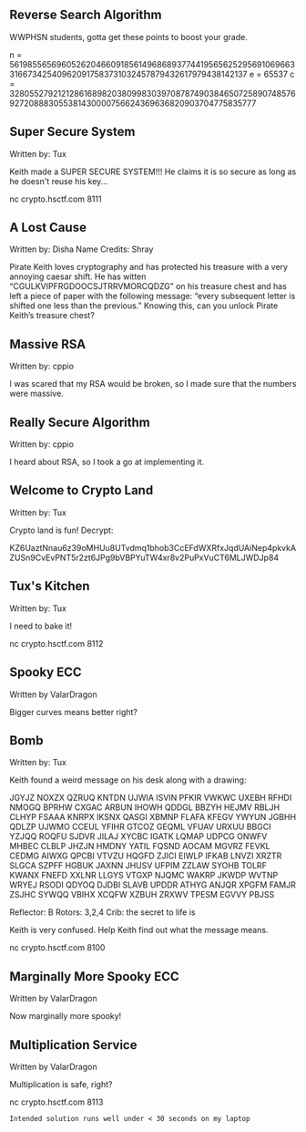 ## Reverse Search Algorithm
WWPHSN students, gotta get these points to boost your grade.

n = 561985565696052620466091856149686893774419565625295691069663316673425409620917583731032457879432617979438142137
e = 65537
c = 328055279212128616898203809983039708787490384650725890748576927208883055381430000756624369636820903704775835777

## Super Secure System
Written by: Tux

Keith made a SUPER SECURE SYSTEM!!! He claims it is so secure as long as he doesn't reuse his key...

nc crypto.hsctf.com 8111


## A Lost Cause
Written by: Disha Name Credits: Shray

Pirate Keith loves cryptography and has protected his treasure with a very annoying caesar shift. He has witten “CGULKVIPFRGDOOCSJTRRVMORCQDZG” on his treasure chest and has left a piece of paper with the following message: “every subsequent letter is shifted one less than the previous.” Knowing this, can you unlock Pirate Keith’s treasure chest?


## Massive RSA
Written by: cppio

I was scared that my RSA would be broken, so I made sure that the numbers were massive.


## Really Secure Algorithm
Written by: cppio

I heard about RSA, so I took a go at implementing it.


## Welcome to Crypto Land
Written by: Tux

Crypto land is fun! Decrypt:

KZ6UaztNnau6z39oMHUu8UTvdmq1bhob3CcEFdWXRfxJqdUAiNep4pkvkAZUSn9CvEvPNT5r2zt6JPg9bVBPYuTW4xr8v2PuPxVuCT6MLJWDJp84



## Tux's Kitchen
Written by: Tux

I need to bake it!

nc crypto.hsctf.com 8112


## Spooky ECC
Written by ValarDragon

Bigger curves means better right?


## Bomb
Written by: Tux

Keith found a weird message on his desk along with a drawing:

JGYJZ NOXZX QZRUQ KNTDN UJWIA ISVIN PFKIR VWKWC UXEBH RFHDI NMOGQ BPRHW CXGAC ARBUN IHOWH QDDGL BBZYH HEJMV RBLJH CLHYP FSAAA KNRPX IKSNX QASGI XBMNP FLAFA KFEGV YWYUN JGBHH QDLZP UJWMO CCEUL YFIHR GTCOZ GEQML VFUAV URXUU BBGCI YZJQQ ROQFU SJDVR JILAJ XYCBC IGATK LQMAP UDPCG ONWFV MHBEC CLBLP JHZJN HMDNY YATIL FQSND AOCAM MGVRZ FEVKL CEDMG AIWXG QPCBI VTVZU HQGFD ZJICI EIWLP IFKAB LNVZI XRZTR SLGCA SZPFF HGBUK JAXNN JHUSV UFPIM ZZLAW SYOHB TOLRF KWANX FNEFD XXLNR LLGYS VTGXP NJQMC WAKRP JKWDP WVTNP WRYEJ RSODI QDYOQ DJDBI SLAVB UPDDR ATHYG ANJQR XPGFM FAMJR ZSJHC SYWQQ VBIHX XCQFW XZBUH ZRXWV TPESM EGVVY PBJSS

Reflector: B
Rotors: 3,2,4
Crib: the secret to life is

Keith is very confused. Help Keith find out what the message means.

nc crypto.hsctf.com 8100


## Marginally More Spooky ECC
Written by ValarDragon

Now marginally more spooky!


## Multiplication Service
Written by ValarDragon

Multiplication is safe, right?

nc crypto.hsctf.com 8113

    Intended solution runs well under < 30 seconds on my laptop

